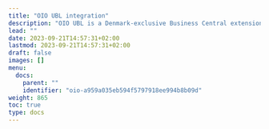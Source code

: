 ```yaml
---
title: "OIO UBL integration"
description: "OIO UBL is a Denmark-exclusive Business Central extension, explained here in more detail."
lead: ""
date: 2023-09-21T14:57:31+02:00
lastmod: 2023-09-21T14:57:31+02:00
draft: false
images: []
menu:
  docs:
    parent: ""
    identifier: "oio-a959a035eb594f5797918ee994b8b09d"
weight: 865
toc: true
type: docs
---
```

